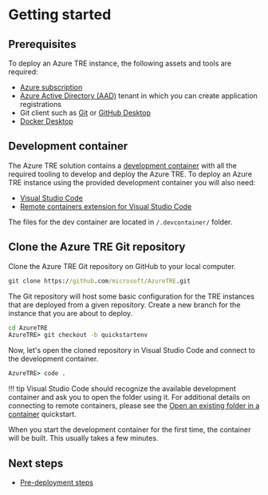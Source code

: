 # Getting started

## Prerequisites

To deploy an Azure TRE instance, the following assets and tools are required:

* [Azure subscription](https://azure.microsoft.com)
* [Azure Active Directory (AAD)](https://docs.microsoft.com/azure/active-directory/fundamentals/active-directory-whatis) tenant in which you can create application registrations
* Git client such as [Git](https://git-scm.com/) or [GitHub Desktop](https://desktop.github.com/)
* [Docker Desktop](https://www.docker.com/products/docker-desktop)

## Development container

The Azure TRE solution contains a [development container](https://code.visualstudio.com/docs/remote/containers) with all the required tooling to develop and deploy the Azure TRE. To deploy an Azure TRE instance using the provided development container you will also need:

* [Visual Studio Code](https://code.visualstudio.com)
* [Remote containers extension for Visual Studio Code](https://marketplace.visualstudio.com/items?itemName=ms-vscode-remote.remote-containers)

The files for the dev container are located in `/.devcontainer/` folder.

## Clone the Azure TRE Git repository

Clone the Azure TRE Git repository on GitHub to your local computer.

```cmd
git clone https://github.com/microsoft/AzureTRE.git
```

The Git repository will host some basic configuration for the TRE instances that are deployed from a given repository. Create a new branch for the instance that you are about to deploy.

```cmd
cd AzureTRE
AzureTRE> git checkout -b quickstartenv
```

Now, let's open the cloned repository in Visual Studio Code and connect to the development container.

```cmd
AzureTRE> code .
```

!!! tip
    Visual Studio Code should recognize the available development container and ask you to open the folder using it. For additional details on connecting to remote containers, please see the [Open an existing folder in a container](https://code.visualstudio.com/docs/remote/containers#_quick-start-open-an-existing-folder-in-a-container) quickstart.

When you start the development container for the first time, the container will be built. This usually takes a few minutes.

## Next steps

* [Pre-deployment steps](./pre-deployment-steps.md)
